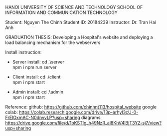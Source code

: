 HANOI UNIVERSITY OF SCIENCE AND TECHNOLOGY
SCHOOL OF INFORMATION AND COMMUNICATION TECHNOLOGY

Student: Nguyen The Chinh
Student ID: 20184239
Instructor: Dr. Tran Hai Anh

GRADUATION THESIS: Developing a Hospital's website and deploying a load balancing mechanism for the webservers

Install instruction:
* Server install:
cd .\server\
npm i
npm run server

* Client install:
cd .\client\
npm i
npm start

* Admin install:
cd .\admin\
npm i
npm start

Reference:
github: https://github.com/chinhnt113/hospital_website
google colab: https://colab.research.google.com/drive/13p-arhyI3cU-0-FrElOxmAC-N0dnvvLP?usp=sharing
diagrams: https://drive.google.com/file/d/1bKSTIg_h49NzR_al8KhV4lBjT3YZ-sj7/view?usp=sharing
